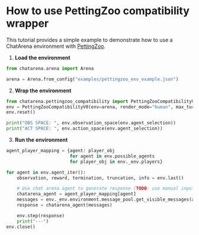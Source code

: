 # How to use PettingZoo compatibility wrapper

This tutorial provides a simple example to demonstrate how to use a ChatArena environment with [PettingZoo](https://github.com/Farama-Foundation/PettingZoo).

1. **Load the environment**
```python
from chatarena.arena import Arena

arena = Arena.from_config("examples/pettingzoo_env_example.json")
```

2. **Wrap the environment**
```python
from chatarena.pettingzoo_compatibility import PettingZooCompatibilityV0
env = PettingZooCompatibilityV0(env=arena, render_mode="human", max_turns=5)
env.reset()

print("OBS SPACE: ", env.observation_space(env.agent_selection))
print("ACT SPACE: ", env.action_space(env.agent_selection))
```

3. **Run the environment**
```python
agent_player_mapping = {agent: player_obj
                        for agent in env.possible_agents
                        for player_obj in env._env.players}

for agent in env.agent_iter():
    observation, reward, termination, truncation, info = env.last()

    # Use chat arena agent to generate response (TODO: use manual input backend rather than this method of input)
    chatarena_agent = agent_player_mapping[agent]
    messages = env._env.environment.message_pool.get_visible_messages(agent, turn=env.current_turn)
    response = chatarena_agent(messages)

    env.step(response)
    print("---")
env.close()
```
